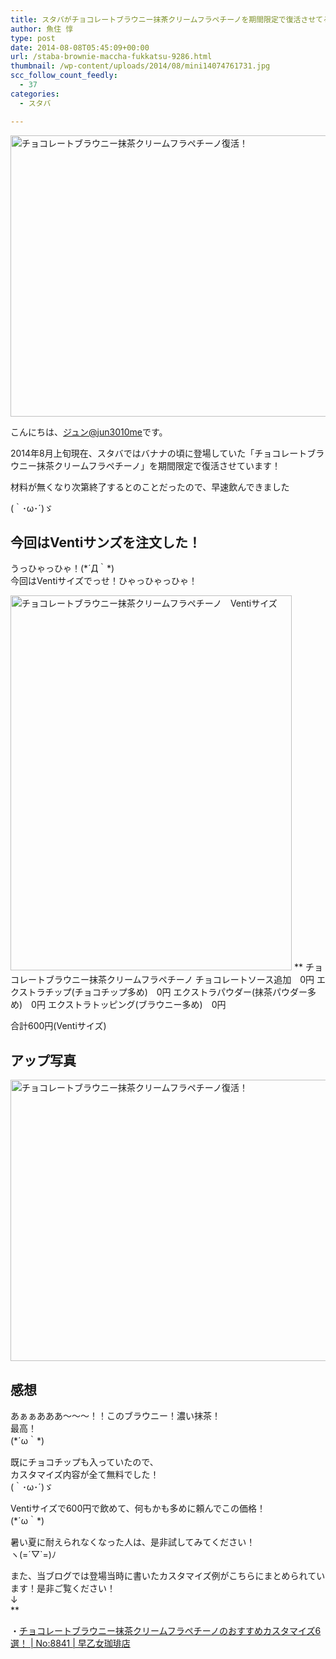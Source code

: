 ```yaml
---
title: スタバがチョコレートブラウニー抹茶クリームフラペチーノを期間限定で復活させてる！
author: 魚住 惇
type: post
date: 2014-08-08T05:45:09+00:00
url: /staba-brownie-maccha-fukkatsu-9286.html
thumbnail: /wp-content/uploads/2014/08/mini14074761731.jpg
scc_follow_count_feedly:
  - 37
categories:
  - スタバ

---
```

<img decoding="async" loading="lazy" src="/wp-content/uploads/2014/08/mini14074761731.jpg" alt="チョコレートブラウニー抹茶クリームフラペチーノ復活！" title="mini1407476173.jpg" border="0" width="600" height="450" /><!--more-->

こんにちは、[ジュン@jun3010me][1]です。

2014年8月上旬現在、スタバではバナナの頃に登場していた「チョコレートブラウニー抹茶クリームフラペチーノ」を期間限定で復活させています！

材料が無くなり次第終了するとのことだったので、早速飲んできました

(｀･ω･´)ゞ



## 今回はVentiサンズを注文した！

うっひゃっひゃ！(\*´Д｀\*)  
今回はVentiサイズでっせ！ひゃっひゃっひゃ！

<img decoding="async" loading="lazy" src="/wp-content/uploads/2014/08/2014-08-08-14.32.59.jpg" alt="チョコレートブラウニー抹茶クリームフラペチーノ　Ventiサイズ" title="2014-08-08 14.32.59.jpg" border="0" width="450" height="600" />  
**  
チョコレートブラウニー抹茶クリームフラペチーノ  
チョコレートソース追加　0円  
エクストラチップ(チョコチップ多め)　0円  
エクストラパウダー(抹茶パウダー多め)　0円  
エクストラトッピング(ブラウニー多め)　0円</p> 

合計600円(Ventiサイズ)</b>



## アップ写真

<img decoding="async" loading="lazy" src="/wp-content/uploads/2014/08/mini14074761731.jpg" alt="チョコレートブラウニー抹茶クリームフラペチーノ復活！" title="mini1407476173.jpg" border="0" width="600" height="450" /> 

## 感想

あぁぁあああ〜〜〜！！このブラウニー！濃い抹茶！  
最高！  
(\*´ω｀\*)

既にチョコチップも入っていたので、  
カスタマイズ内容が全て無料でした！  
(｀･ω･´)ゞ

Ventiサイズで600円で飲めて、何もかも多めに頼んでこの価格！  
(\*´ω｀\*)

暑い夏に耐えられなくなった人は、是非試してみてください！  
ヽ(=´▽\`=)ﾉ

また、当ブログでは登場当時に書いたカスタマイズ例がこちらにまとめられています！是非ご覧ください！  
↓  
**</p> 

・<a href="http://jun3010.me/chocolate-brownie-maccha-8841.html" target="_blank">チョコレートブラウニー抹茶クリームフラペチーノのおすすめカスタマイズ6選！ | No:8841 | 早乙女珈琲店</a>

</strong>

 [1]: https://twitter.com/jun3010me